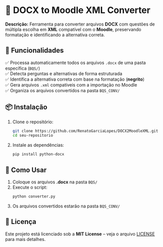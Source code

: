# 📄 DOCX to Moodle XML Converter

**Descrição:** Ferramenta para converter arquivos **DOCX** com questões de múltipla escolha em **XML** compatível com o **Moodle**, preservando formatação e identificando a alternativa correta.

## 🚀 Funcionalidades  
✅ Processa automaticamente todos os arquivos `.docx` de uma pasta específica (`BQS/`)  
✅ Detecta perguntas e alternativas de forma estruturada  
✅ Identifica a alternativa correta com base na formatação (**negrito**)  
✅ Gera arquivos `.xml` compatíveis com a importação no Moodle  
✅ Organiza os arquivos convertidos na pasta `BQS_CONV/`  

## 📦 Instalação  
1. Clone o repositório:  
   ```bash
   git clone https://github.com/RenatoGarciaLopes/DOCX2MoodleXML.git
   cd seu-repositorio
   ```  
2. Instale as dependências:  
   ```bash
   pip install python-docx
   ```  

## 📂 Como Usar  
1. Coloque os arquivos **.docx** na pasta `BQS/`  
2. Execute o script:  
   ```bash
   python converter.py
   ```  
3. Os arquivos convertidos estarão na pasta `BQS_CONV/`  

## 📜 Licença  
Este projeto está licenciado sob a **MIT License** – veja o arquivo [LICENSE](LICENSE) para mais detalhes.
